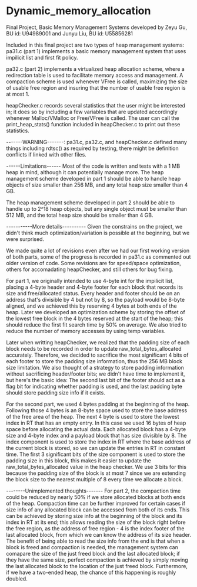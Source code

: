 # Dynamic_memory_allocation
Final Project, Basic Memory Management Systems developed by
Zeyu Gu, BU id: U94989001
and Junyu Liu, BU id: U55856281

Included in this final project are two types of heap management systems: 
pa31.c (part 1) implements a basic memory management system that uses impilicit list and first fit policy.

pa32.c (part 2) implements a virtualized heap allocation scheme, where a redirection table is used to facilitate 
memory access and management. A compaction scheme is used whenever VFree is called, maximizing the size of usable
free region and insuring that the number of usable free region is at most 1.

heapChecker.c records several statistics that the user might be interested in; it does so by including a few variables 
that are updated accordingly whenever Malloc/VMalloc or Free/VFree is called. The user can call the print_heap_stats()
function included in heapChecker.c to print out these statistics.

-------WARNING-------: pa31.c, pa32.c, and heapChecker.c defined many things including rdtsc() as required by testing, 
there might be definition conflicts if linked with other files.


------Limitations------
Most of the code is written and tests with a 1 MB heap in mind, although it can potentially manage more.
The heap management scheme developed in part 1 should be able to handle heap objects of size smaller than 
256 MB, and any total heap size smaller than 4 GB.

The heap management scheme developed in part 2 should be able to handle up to 2^18 heap objects, but any
single object must be smaller than 512 MB, and the total heap size should be smaller than 4 GB.


-----------More details----------
Given the constrains on the project, we didn't think much optimization/variation is possible at the beginning, but we
were surprised. 

We made quite a lot of revisions even after we had our first working version of both parts, some of the progress is 
recorded in pa31.c as commented out older version of code. Some revisions are for speed/space optimization, others 
for accomadating heapChecker, and still others for bug fixing. 

For part 1, we originally intended to use 4-byte int for the impilicit list, placing a 4-byte header and 4-byte footer
for each block that records its size and free/allocated status. Every header and footer should be on an address that's
divisible by 4 but not by 8, so the payload would be 8-byte aligned, and we achieved this by reserving 4 bytes at both
ends of the heap. Later we developed an optimization scheme by storing the offset of the lowest free block in the 4 bytes
reserved at the start of the heap; this should reduce the first fit search time by 50% on average. 
We also tried to reduce the number of memory accesses by using temp variables.

Later when writting heapChecker, we realized that the padding size of each block needs to be recorded in order to update
raw_total_bytes_allocated accurately. Therefore, we decided to sacrifice the most significant 4 bits of each footer to
store the padding size information, thus the 256 MB block size limitation. We also thought of a strategy to store padding
information without sacrificing header/footer bits; we didn't have time to implement it, but here's the basic idea:
The second last bit of the footer should act as a flag bit for indicating whether padding is used, and the last padding 
byte should store padding size info if it exists. 


For the second part, we used 4 bytes padding at the beginning of the heap. Following those 4 bytes is an 8-byte space 
used to store the base address of the free area of the heap. The next 4 byte is used to store the lowest index in RT that 
has an empty entry. In this case we used 16 bytes of heap space before allocating the actual data. Each allocated block 
has a 4-byte size and 4-byte index and a payload block that has size divisible by 8. The index component is used to 
store the index in RT where the base address of the current block is stored, so we can update the entries in RT in 
constant time. The first 3 significant bits of the size component is used to store the padding size in this block, this 
makes it easier to update the raw_total_bytes_allocated value in the heap checker. We  use 3 bits for this because the 
padding size of the block is at most 7 since we are extending the block size to the nearest multiple of 8 every time 
we allocate a block.


--------Unimplemented thoughts-------
For part 2, the compaction time could be reduced by nearly 50% if we store allocated blocks at both ends of the heap.
Compaction time can be further improved for certain cases if size info of any allocated block can be accessed from 
both of its ends. This can be achieved by storing size info at the beginning of the block and its index in RT at its 
end; this allows reading the size of the block right before the free region, as the address of free region - 4 is the
index footer of the last allocated block, from which we can know the address of its size header. 
The benefit of being able to read the size info from the end is that when a block is freed and compaction is needed, 
the management system can comapare the size of the just freed block and the last allocated block; if they have the 
same size, perfect compaction is achieved by simply moving the last allocated block to the location of the just freed
block. Furthermore, if we have a two-ended heap, the chance of this happening is roughly doubled. 
